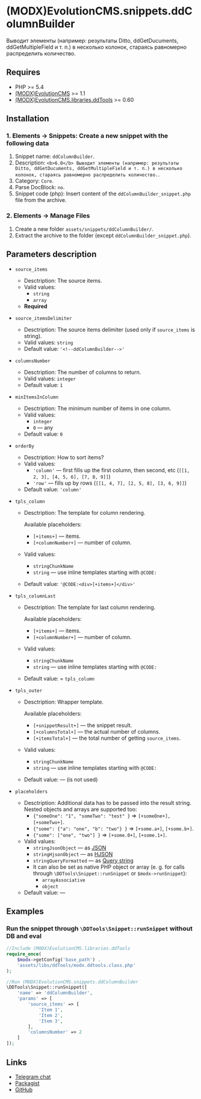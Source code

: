 # (MODX)EvolutionCMS.snippets.ddColumnBuilder

Выводит элементы (например: результаты Ditto, ddGetDucuments, ddGetMultipleField и т. п.) в несколько колонок, стараясь равномерно распределить количество.


## Requires

* PHP >= 5.4
* [(MODX)EvolutionCMS](https://github.com/evolution-cms/evolution) >= 1.1
* [(MODX)EvolutionCMS.libraries.ddTools](http://code.divandesign.ru/modx/ddtools) >= 0.60


## Installation


### 1. Elements → Snippets: Create a new snippet with the following data

1. Snippet name: `ddColumnBuilder`.
2. Description: `<b>6.0</b> Выводит элементы (например: результаты Ditto, ddGetDucuments, ddGetMultipleField и т. п.) в несколько колонок, стараясь равномерно распределить количество.`.
3. Category: `Core`.
4. Parse DocBlock: `no`.
5. Snippet code (php): Insert content of the `ddColumnBuilder_snippet.php` file from the archive.


### 2. Elements → Manage Files

1. Create a new folder `assets/snippets/ddColumnBuilder/`.
2. Extract the archive to the folder (except `ddColumnBuilder_snippet.php`).


## Parameters description

* `source_items`
	* Desctription: The source items.
	* Valid values:
		* `string`
		* `array`
	* **Required**
	
* `source_itemsDelimiter`
	* Desctription: The source items delimiter (used only if `source_items` is string).
	* Valid values: `string`
	* Default value: `'<!--ddColumnBuilder-->'`
	
* `columnsNumber`
	* Desctription: The number of columns to return.
	* Valid values: `integer`
	* Default value: `1`
	
* `minItemsInColumn`
	* Desctription: The minimum number of items in one column.
	* Valid values:
		* `integer`
		* `0` — any
	* Default value: `0`
	
* `orderBy`
	* Desctription: How to sort items?
	* Valid values:
		* `'column'` — first fills up the first column, then second, etc (`[[1, 2, 3], [4, 5, 6], [7, 8, 9]]`)
		* `'row'` — fills up by rows (`[[1, 4, 7], [2, 5, 8], [3, 6, 9]]`)
	* Default value: `'column'`
	
* `tpls_column`
	* Desctription: The template for column rendering.
		
		Available placeholders:
		* `[+items+]` — items.
		* `[+columnNumber+]` — number of column.
		
	* Valid values:
		* `stringChunkName`
		* `string` — use inline templates starting with `@CODE:`
	* Default value: `'@CODE:<div>[+items+]</div>'`
	
* `tpls_columnLast`
	* Desctription: The template for last column rendering.
		
		Available placeholders:
		* `[+items+]` — items.
		* `[+columnNumber+]` — number of column.
		
	* Valid values:
		* `stringChunkName`
		* `string` — use inline templates starting with `@CODE:`
	* Default value: = `tpls_column`
	
* `tpls_outer`
	* Desctription: Wrapper template.
		
		Available placeholders:
		* `[+snippetResult+]` — the snippet result.
		* `[+columnsTotal+]` — the actual number of columns.
		* `[+itemsTotal+]` — the total number of getting `source_items`.
		
	* Valid values:
		* `stringChunkName`
		* `string` — use inline templates starting with `@CODE:`
	* Default value: — (is not used)
	
* `placeholders`
	* Desctription:
		Additional data has to be passed into the result string.  
		Nested objects and arrays are supported too:
		* `{"someOne": "1", "someTwo": "test" }` => `[+someOne+], [+someTwo+]`.
		* `{"some": {"a": "one", "b": "two"} }` => `[+some.a+]`, `[+some.b+]`.
		* `{"some": ["one", "two"] }` => `[+some.0+]`, `[+some.1+]`.
	* Valid values:
		* `stringJsonObject` — as [JSON](https://en.wikipedia.org/wiki/JSON)
		* `stringHjsonObject` — as [HJSON](https://hjson.github.io/)
		* `stringQueryFormatted` — as [Query string](https://en.wikipedia.org/wiki/Query_string)
		* It can also be set as native PHP object or array (e. g. for calls through `\DDTools\Snippet::runSnippet` or `$modx->runSnippet`):
			* `arrayAssociative`
			* `object`
	* Default value: —


## Examples


### Run the snippet through `\DDTools\Snippet::runSnippet` without DB and eval

```php
//Include (MODX)EvolutionCMS.libraries.ddTools
require_once(
	$modx->getConfig('base_path') .
	'assets/libs/ddTools/modx.ddtools.class.php'
);

//Run (MODX)EvolutionCMS.snippets.ddColumnBuilder
\DDTools\Snippet::runSnippet([
	'name' => 'ddColumnBuilder',
	'params' => [
		'source_items' => [
			'Item 1',
			'Item 2',
			'Item 3',
		],
		'columnsNumber' => 2
	]
]);
```


## Links

* [Telegram chat](https://t.me/dd_code)
* [Packagist](https://packagist.org/packages/dd/evolutioncms-snippets-ddcolumnbuilder)
* [GitHub](https://github.com/DivanDesign/EvolutionCMS.snippets.ddColumnBuilder)


<link rel="stylesheet" type="text/css" href="https://raw.githack.com/DivanDesign/CSS.ddMarkdown/master/style.min.css" />